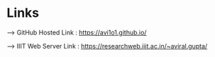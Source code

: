 # Links

--> GitHub Hosted Link : https://avi1o1.github.io/

--> IIIT Web Server Link : https://researchweb.iiit.ac.in/~aviral.gupta/

